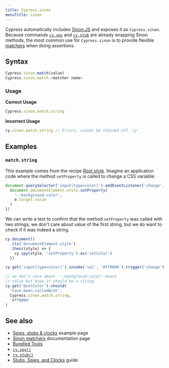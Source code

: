 ```yaml
---
title: Cypress.sinon
menuTitle: sinon
---
```


Cypress automatically includes [Sinon.JS](http://sinonjs.org/) and exposes it as `Cypress.sinon`. Because commands [`cy.spy`](/api/commands/spy) and [`cy.stub`](/api/commands/stub) are already wrapping Sinon methods, the most common use for `Cypress.sinon` is to provide flexible [matchers](https://sinonjs.org/releases/latest/matchers/) when doing assertions.

## Syntax

```javascript
Cypress.sinon.match(value)
Cypress.sinon.match.<matcher name>
```

### Usage

**<Icon name="check-circle" color="green"></Icon> Correct Usage**

```javascript
Cypress.sinon.match.string
```

**<Icon name="exclamation-triangle" color="red"></Icon> Incorrect Usage**

```javascript
cy.sinon.match.string // Errors, cannot be chained off 'cy'
```

## Examples

### `match.string`

This example comes from the recipe [Root style](https://github.com/cypress-io/cypress-example-recipes#testing-the-dom). Imagine an application code where the method `setProperty` is called to change a CSS variable:

```js
document.querySelector('input[type=color]').addEventListener('change', (e) => {
  document.documentElement.style.setProperty(
    '--background-color',
    e.target.value
  )
})
```

We can write a test to confirm that the method `setProperty` was called with two strings; we don't care about value of the first string, but we do want to check if it was indeed a string.

```javascript
cy.document()
  .its('documentElement.style')
  .then((style) => {
    cy.spy(style, 'setProperty').as('setColor')
  })

cy.get('input[type=color]').invoke('val', '#ff0000').trigger('change')

// we don't care about '--background-color' exact
// value but know it should be a string
cy.get('@setColor').should(
  'have.been.calledWith',
  Cypress.sinon.match.string,
  '#ff0000'
)
```

## See also

- [Spies, stubs & clocks](https://example.cypress.io/commands/spies-stubs-clocks) example page
- [Sinon matchers](https://sinonjs.org/releases/latest/matchers/) documentation page
- [Bundled Tools](/guides/references/bundled-tools)
- [`cy.spy()`](/api/commands/spy)
- [`cy.stub()`](/api/commands/stub)
- [Stubs, Spies, and Clocks](/guides/guides/stubs-spies-and-clocks) guide
